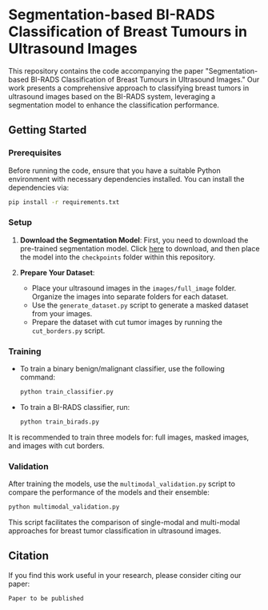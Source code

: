 # Segmentation-based BI-RADS Classification of Breast Tumours in Ultrasound Images

This repository contains the code accompanying the paper "Segmentation-based BI-RADS Classification of Breast Tumours in Ultrasound Images." Our work presents a comprehensive approach to classifying breast tumors in ultrasound images based on the BI-RADS system, leveraging a segmentation model to enhance the classification performance.

## Getting Started

### Prerequisites

Before running the code, ensure that you have a suitable Python environment with necessary dependencies installed. You can install the dependencies via:

```bash
pip install -r requirements.txt
```

### Setup

1. **Download the Segmentation Model**: First, you need to download the pre-trained segmentation model. Click [here](https://drive.google.com/file/d/1bFXnCTWLjMJdPV25lamli-NMCK5HDo31/view?usp=sharing) to download, and then place the model into the `checkpoints` folder within this repository.

2. **Prepare Your Dataset**:
   - Place your ultrasound images in the `images/full_image` folder. Organize the images into separate folders for each dataset.
   - Use the `generate_dataset.py` script to generate a masked dataset from your images.
   - Prepare the dataset with cut tumor images by running the `cut_borders.py` script.

### Training

- To train a binary benign/malignant classifier, use the following command:

  ```bash
  python train_classifier.py
  ```

- To train a BI-RADS classifier, run:

  ```bash
  python train_birads.py
  ```

It is recommended to train three models for: full images, masked images, and images with cut borders.

### Validation

After training the models, use the `multimodal_validation.py` script to compare the performance of the models and their ensemble:

```bash
python multimodal_validation.py
```

This script facilitates the comparison of single-modal and multi-modal approaches for breast tumor classification in ultrasound images.


## Citation

If you find this work useful in your research, please consider citing our paper:

```
Paper to be published
```


